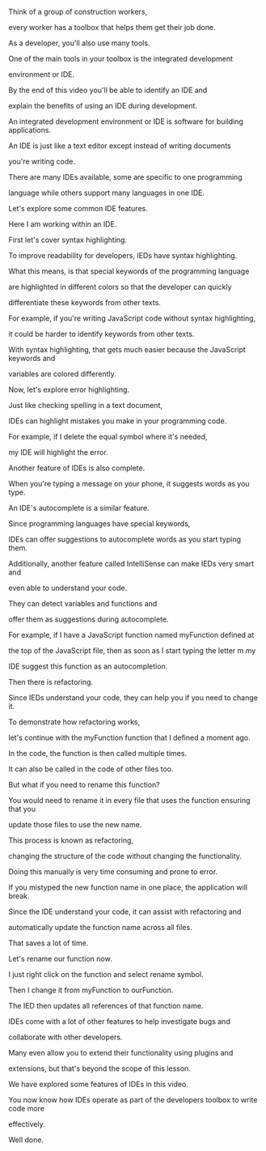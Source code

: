 Think of a group of construction workers, 

every worker has a toolbox that helps them get their job done. 

As a developer, you'll also use many tools. 

One of the main tools in your toolbox is the integrated development 

environment or IDE. 

By the end of this video you'll be able to identify an IDE and 

explain the benefits of using an IDE during development. 

An integrated development environment or IDE is software for building applications. 

An IDE is just like a text editor except instead of writing documents 

you're writing code. 

There are many IDEs available, some are specific to one programming 

language while others support many languages in one IDE. 

Let's explore some common IDE features. 

Here I am working within an IDE. 

First let's cover syntax highlighting. 

To improve readability for developers, IEDs have syntax highlighting. 

What this means, is that special keywords of the programming language 

are highlighted in different colors so that the developer can quickly 

differentiate these keywords from other texts. 

For example, if you're writing JavaScript code without syntax highlighting, 

it could be harder to identify keywords from other texts. 

With syntax highlighting, that gets much easier because the JavaScript keywords and 

variables are colored differently. 

Now, let's explore error highlighting. 

Just like checking spelling in a text document, 

IDEs can highlight mistakes you make in your programming code. 

For example, if I delete the equal symbol where it's needed, 

my IDE will highlight the error. 

Another feature of IDEs is also complete. 

When you're typing a message on your phone, it suggests words as you type. 

An IDE's autocomplete is a similar feature. 

Since programming languages have special keywords, 

IDEs can offer suggestions to autocomplete words as you start typing them. 

Additionally, another feature called IntelliSense can make IEDs very smart and 

even able to understand your code. 

They can detect variables and functions and 

offer them as suggestions during autocomplete. 

For example, if I have a JavaScript function named myFunction defined at 

the top of the JavaScript file, then as soon as I start typing the letter m my 

IDE suggest this function as an autocompletion. 

Then there is refactoring. 

Since IEDs understand your code, they can help you if you need to change it. 

To demonstrate how refactoring works, 

let's continue with the myFunction function that I defined a moment ago. 

In the code, the function is then called multiple times. 

It can also be called in the code of other files too. 

But what if you need to rename this function? 

You would need to rename it in every file that uses the function ensuring that you 

update those files to use the new name. 

This process is known as refactoring, 

changing the structure of the code without changing the functionality. 

Doing this manually is very time consuming and prone to error. 

If you mistyped the new function name in one place, the application will break. 

Since the IDE understand your code, it can assist with refactoring and 

automatically update the function name across all files. 

That saves a lot of time. 

Let's rename our function now. 

I just right click on the function and select rename symbol. 

Then I change it from myFunction to ourFunction. 

The IED then updates all references of that function name. 

IDEs come with a lot of other features to help investigate bugs and 

collaborate with other developers. 

Many even allow you to extend their functionality using plugins and 

extensions, but that's beyond the scope of this lesson. 

We have explored some features of IDEs in this video. 

You now know how IDEs operate as part of the developers toolbox to write code more 

effectively. 

Well done.
